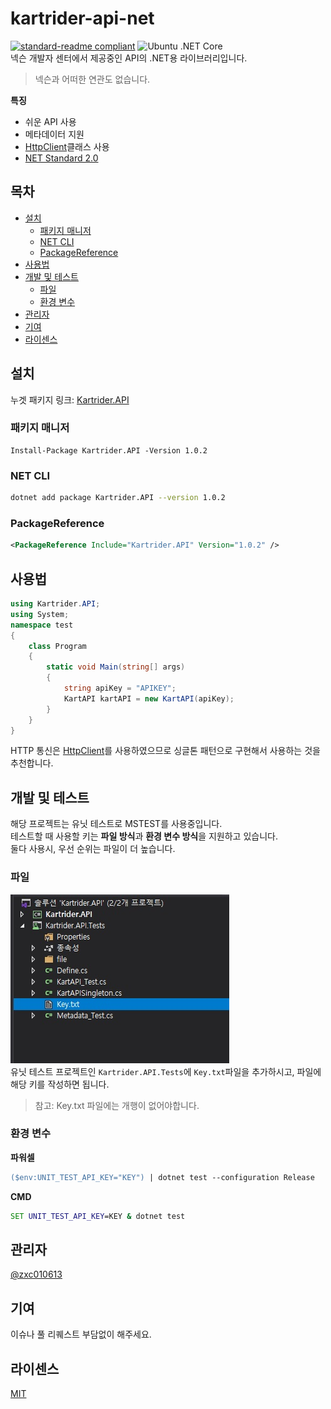 # kartrider-api-net
[![standard-readme compliant](https://img.shields.io/badge/standard--readme-OK-green.svg?style=flat-square)](https://github.com/RichardLitt/standard-readme)
![Ubuntu .NET Core](https://github.com/zxc010613/kartrider.api.net/workflows/Ubuntu%20.NET%20Core/badge.svg)  
넥슨 개발자 센터에서 제공중인 API의 .NET용 라이브러리입니다.  
> 넥슨과 어떠한 연관도 없습니다.

**특징**   
+ 쉬운 API 사용
+ 메타데이터 지원
+ [HttpClient](https://docs.microsoft.com/ko-kr/dotnet/api/system.net.http.httpclient?view=netcore-3.1)클래스 사용
+ [NET Standard 2.0](https://github.com/dotnet/standard/blob/master/docs/versions/netstandard2.0.md)
## 목차
- [설치](#설치)
    - [패키지 매니저](#패키지-매니저)
    - [NET CLI](#NET-CLI)
    - [PackageReference](#PackageReference)
- [사용법](#사용법)
- [개발 및 테스트](#개발-및-테스트)
    - [파일](#파일)
    - [환경 변수](#환경-변수)
- [관리자](#관리자)
- [기여](#기여)
- [라이센스](#라이센스)

## 설치
누겟 패키지 링크: [Kartrider.API](https://www.nuget.org/packages/Kartrider.API/)
### 패키지 매니저
```PM
Install-Package Kartrider.API -Version 1.0.2
```
### NET CLI
```bash
dotnet add package Kartrider.API --version 1.0.2
```
### PackageReference
```xml
<PackageReference Include="Kartrider.API" Version="1.0.2" />
```

## 사용법
```cs
using Kartrider.API;
using System;
namespace test
{
    class Program
    {
        static void Main(string[] args)
        {
            string apiKey = "APIKEY";
            KartAPI kartAPI = new KartAPI(apiKey);
        }
    }
}
```
HTTP 통신은 [HttpClient](https://docs.microsoft.com/ko-kr/dotnet/api/system.net.http.httpclient?view=netcore-3.1)를 사용하였으므로 싱글톤 패턴으로 구현해서 사용하는 것을 추천합니다.
## 개발 및 테스트
해당 프로젝트는 유닛 테스트로 MSTEST를 사용중입니다.  
테스트할 때 사용할 키는 **파일 방식**과 **환경 변수 방식**을 지원하고 있습니다.  
둘다 사용시, 우선 순위는 파일이 더 높습니다.
### 파일
![image1](/image/image1.jpg)  
유닛 테스트 프로젝트인 `Kartrider.API.Tests`에 `Key.txt`파일을 추가하시고, 파일에 해당 키를 작성하면 됩니다.  
> 참고: Key.txt 파일에는 개행이 없어야합니다.
### 환경 변수
**파워셀**
```ps
($env:UNIT_TEST_API_KEY="KEY") | dotnet test --configuration Release
```
**CMD**
```cmd
SET UNIT_TEST_API_KEY=KEY & dotnet test
```
## 관리자
[@zxc010613](https://github.com/zxc010613)

## 기여
이슈나 풀 리퀘스트 부담없이 해주세요.

## 라이센스
[MIT](./LICENSE)
